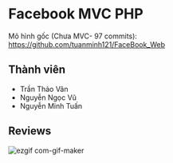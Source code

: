 # Facebook MVC PHP
Mô hình gốc (Chưa MVC- 97 commits): https://github.com/tuanminh121/FaceBook_Web

## Thành viên 
- Trần Thảo Vân
- Nguyễn Ngọc Vũ
- Nguyễn Minh Tuấn

## Reviews
![ezgif com-gif-maker](https://user-images.githubusercontent.com/60380217/149609567-38f1c2b7-08e1-4a8f-ae47-8e3c847eeb52.gif)
